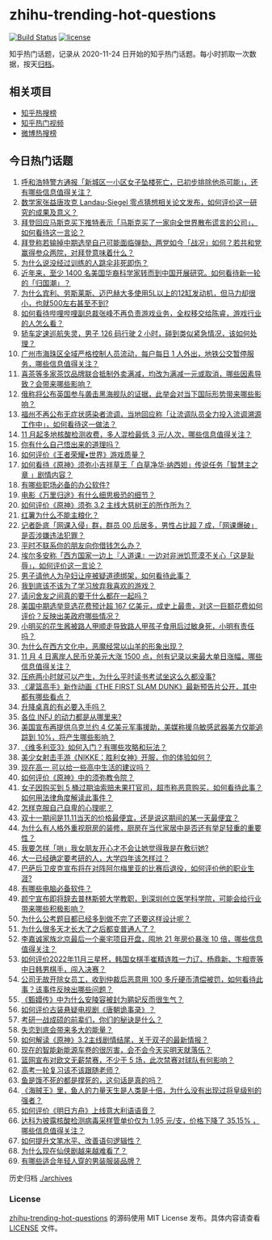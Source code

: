 # zhihu-trending-hot-questions

[![Build Status](https://github.com/justjavac/zhihu-trending-hot-questions/workflows/ci/badge.svg?branch=master)](https://github.com/justjavac/zhihu-trending-hot-questions/actions)
[![license](https://img.shields.io/github/license/justjavac/zhihu-trending-hot-questions)](https://github.com/justjavac/zhihu-trending-hot-questions/blob/master/LICENSE)

知乎热门话题，记录从 2020-11-24 日开始的知乎热门话题。每小时抓取一次数据，按天[归档](./archives)。

## 相关项目

- [知乎热搜榜](https://github.com/justjavac/zhihu-trending-top-search)
- [知乎热门视频](https://github.com/justjavac/zhihu-trending-hot-video)
- [微博热搜榜](https://github.com/justjavac/weibo-trending-hot-search)

## 今日热门话题

<!-- BEGIN -->
<!-- 最后更新时间 Sun Nov 06 2022 07:13:35 GMT+0800 (China Standard Time) -->

1. [呼和浩特警方通报「新城区一小区女子坠楼死亡，已初步排除他杀可能」，还有哪些信息值得关注？](https://www.zhihu.com/question/564776835)
1. [数学家张益唐攻克 Landau-Siegel 零点猜想相关论文发布，如何评价这一研究的成果及意义？](https://www.zhihu.com/question/564799818)
1. [拜登回应马斯克买下推特表示「马斯克买了一家向全世界散布谎言的公司」，如何看待这一言论？](https://www.zhihu.com/question/564825251)
1. [拜登称若输掉中期选举自己可能面临弹劾，两党如今「战况」如何？若共和党赢得参众两院，对拜登意味着什么？](https://www.zhihu.com/question/564828515)
1. [为什么说没经过训练的人跳伞非死即伤？](https://www.zhihu.com/question/358081141)
1. [近年来，至少 1400 名美国华裔科学家转而到中国开展研究。如何看待新一轮的「归国潮」？](https://www.zhihu.com/question/564619685)
1. [为什么宾利、劳斯莱斯、迈巴赫大多使用5L以上的12缸发动机，但马力却很小，也就500左右甚至不到?](https://www.zhihu.com/question/559041698)
1. [如何看待哔哩哔哩副总裁张峰不再负责游戏业务，全权移交给陈睿，游戏行业的人怎么看？](https://www.zhihu.com/question/564647751)
1. [轿车定速巡航失灵，男子 126 码行驶 2 小时，碰到类似紧急情况，该如何处理？](https://www.zhihu.com/question/564577037)
1. [广州市海珠区全域严格控制人员流动，每户每日 1 人外出，地铁公交暂停服务，哪些信息值得关注？](https://www.zhihu.com/question/564780092)
1. [喜茶等多家茶饮品牌联合抵制外卖满减，均改为满减一元或取消，哪些因素导致？会带来哪些影响？](https://www.zhihu.com/question/564778646)
1. [俄称将公布英国参与袭击黑海舰队的证据，此举会对当下国际形势带来哪些影响？](https://www.zhihu.com/question/564577614)
1. [福州不再公布无症状感染者流调，当地回应称「让流调队员全力投入流调溯源工作中」，如何看待这一做法？](https://www.zhihu.com/question/564785366)
1. [11 月起多地核酸检测收费，多人混检最低 3 元/人次，哪些信息值得关注？](https://www.zhihu.com/question/564776780)
1. [你有什么自己悟出来的道理吗？](https://www.zhihu.com/question/557600391)
1. [如何评价《王者荣耀•世界》游戏质量？](https://www.zhihu.com/question/561290653)
1. [如何看待《原神》须弥小吉祥草王「 白草净华·纳西妲」传说任务「智慧主之章 」剧情内容？](https://www.zhihu.com/question/563752745)
1. [有哪些职场必备的办公软件?](https://www.zhihu.com/question/291719861)
1. [电影《万里归途》有什么细思极恐的细节？](https://www.zhihu.com/question/554025257)
1. [如何评价《原神》须弥 3.2 主线大慈树王的所作所为？](https://www.zhihu.com/question/564311350)
1. [红薯为什么不能主粮化？](https://www.zhihu.com/question/37205624)
1. [记者卧底「网课入侵」群，群员 00 后居多，男性占比超 7 成，「网课爆破」是否涉嫌违法犯罪？](https://www.zhihu.com/question/564787315)
1. [平时不联系你的朋友向你借钱怎么办？](https://www.zhihu.com/question/561963424)
1. [埃尔多安称「西方国家一边上『人道课』一边对非洲饥荒漠不关心「这是耻辱」，如何评价这一言论？](https://www.zhihu.com/question/564816957)
1. [男子请他人为孕妇让座被疑道德绑架，如何看待此事？](https://www.zhihu.com/question/564823771)
1. [我到底该不该为了学习放弃我喜欢的游戏？](https://www.zhihu.com/question/564828418)
1. [请问舍友之间真的要干什么都在一起吗？](https://www.zhihu.com/question/563481290)
1. [美国中期选举竞选花费预计超 167 亿美元，成史上最贵，对这一巨额花费如何评价？反映出美政府哪些情况？](https://www.zhihu.com/question/564627994)
1. [小明买的花生酱被路人甲顺走导致路人甲孩子食用后过敏身死，小明有责任吗？](https://www.zhihu.com/question/564243735)
1. [为什么在西方文化中，恶魔经常以山羊的形象出现？](https://www.zhihu.com/question/19742967)
1. [11 月 4 日离岸人民币兑美元大涨 1500 点，创有记录以来最大单日涨幅，哪些信息值得关注？](https://www.zhihu.com/question/564665889)
1. [压疮两小时就可以产生，为什么平时读书考试坐这么久都没事?](https://www.zhihu.com/question/559036956)
1. [《灌篮高手》新作动画《THE FIRST SLAM DUNK》最新预告片公开，其中都有哪些看点？](https://www.zhihu.com/question/564667789)
1. [升降桌真的有必要入手吗？](https://www.zhihu.com/question/388004287)
1. [各位 INFJ 的动力都是从哪里来?](https://www.zhihu.com/question/563796478)
1. [美国宣布再提供乌克兰约 4 亿美元军事援助，美媒称援乌敏感武器美方仅能追踪到 10%，将产生哪些影响？](https://www.zhihu.com/question/564780104)
1. [《维多利亚3》如何入门？有哪些攻略和玩法？](https://www.zhihu.com/question/561742488)
1. [美少女射击手游《NIKKE：胜利女神》开服，你的体验如何？](https://www.zhihu.com/question/564600289)
1. [现在高一 可以给一些高中生活的建议吗？](https://www.zhihu.com/question/516754601)
1. [如何评价《原神》中的须弥教令院？](https://www.zhihu.com/question/564377395)
1. [女子因购买到 5 桶过期油索赔未果打官司，超市称恶意购买，如何看待此事？如何用法律角度解读此事件？](https://www.zhihu.com/question/564590906)
1. [怎样克服自己自卑的心理呢？](https://www.zhihu.com/question/564425586)
1. [双十一期间是11.11当天的价格最便宜，还是说这期间的某一天最便宜？](https://www.zhihu.com/question/66550652)
1. [为什么有人格外重视厨房的装修，厨房在当代家居中是否还有举足轻重的重要性？](https://www.zhihu.com/question/562905064)
1. [我要怎样「哄」我女朋友开心才不会让她觉得我是在敷衍她?](https://www.zhihu.com/question/563796789)
1. [大一已经确定要考研的人，大学四年该怎样过？](https://www.zhihu.com/question/265939871)
1. [巴萨后卫皮克宣布将在对阵阿尔梅里亚的比赛后退役，如何评价他的职业生涯?](https://www.zhihu.com/question/564560768)
1. [有哪些电脑必备软件？](https://www.zhihu.com/question/322347593)
1. [颜宁宣布即将辞去普林斯顿大学教职，到深圳创立医学科学院，可能会给行业带来哪些积极影响？](https://www.zhihu.com/question/563949692)
1. [为什么公考题目都已经多到做不完了还要这样设计呢？](https://www.zhihu.com/question/552337903)
1. [为什么很多天才长大了之后都变普通人了？](https://www.zhihu.com/question/36189776)
1. [李嘉诚家族北京最后一个豪宅项目开盘，囤地 21 年房价暴涨 10 倍，哪些信息值得关注？](https://www.zhihu.com/question/564828408)
1. [如何评价2022年11月三星杯，韩国女棋手崔精连胜一力辽、杨鼎新、卞相壹等中日韩男棋手，闯入决赛？](https://www.zhihu.com/question/564629455)
1. [公司无故开除女员工，收到仲裁后恶意用 100 多斤硬币清偿被罚，如何看待此事？该事件反映出哪些问题？](https://www.zhihu.com/question/564381956)
1. [《甄嬛传》中为什么安陵容被封为鹂妃反而很生气？](https://www.zhihu.com/question/294012988)
1. [如何评价古装悬疑电视剧《唐朝诡事录》？](https://www.zhihu.com/question/555936214)
1. [考研一战成硕的前辈们，你们的秘诀是什么？](https://www.zhihu.com/question/548691349)
1. [失恋到底会带来多大的能量？](https://www.zhihu.com/question/563281963)
1. [如何解读《原神》3.2主线剧情结尾，关于双子的最新情报？](https://www.zhihu.com/question/564213493)
1. [现在的智能新能源车卷的很厉害，会不会今天买明天就落伍？](https://www.zhihu.com/question/564003264)
1. [篮网宣布对欧文无薪禁赛，不少于 5 场，此次禁赛对球队有何影响？](https://www.zhihu.com/question/564576459)
1. [高考一轮复习该不该跟随老师？](https://www.zhihu.com/question/277615774)
1. [鱼是饿不死的都是撑死的，这句话是真的吗？](https://www.zhihu.com/question/531704430)
1. [《海贼王》里，鱼人的力量天生是人类是十倍，为什么没有出现过将皇级别的强者？](https://www.zhihu.com/question/338862408)
1. [如何评价《明日方舟》上线意大利语语音？](https://www.zhihu.com/question/561890838)
1. [达科为披露核酸检测病毒采样管单价仅为 1.95 元/支，价格下降了 35.15% ，哪些信息值得关注？](https://www.zhihu.com/question/564430697)
1. [如何提升文笔水平、改善语句逻辑性？](https://www.zhihu.com/question/451339370)
1. [为什么现在仙侠剧越来越难看了？](https://www.zhihu.com/question/293435097)
1. [有哪些适合年轻人穿的男装服装品牌？](https://www.zhihu.com/question/27214479)

<!-- END -->

历史归档 [./archives](./archives)

### License

[zhihu-trending-hot-questions](https://github.com/justjavac/zhihu-trending-hot-questions)
的源码使用 MIT License 发布。具体内容请查看 [LICENSE](./LICENSE) 文件。
